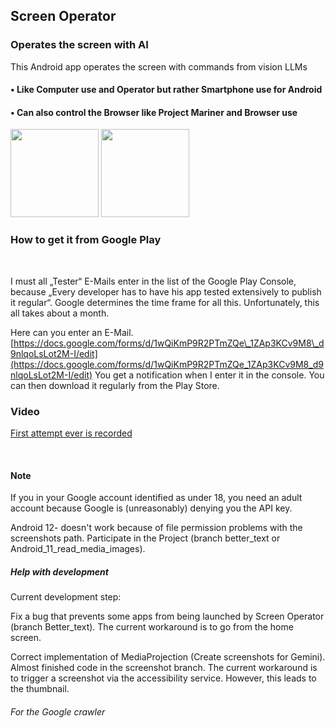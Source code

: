 ## Screen Operator
### Operates the screen with AI
This Android app operates the screen with commands from vision LLMs



#### • Like Computer use and Operator but rather Smartphone use for Android

#### • Can also control the Browser like Project Mariner and Browser use

<img src="https://github.com/Android-PowerUser/Screen_Operator/blob/main/Screenshot_20250526-192615_Screen%20Operator.png" alt="" width="141"/> <img src="https://github.com/Android-PowerUser/Screen_Operator/blob/main/Screenshot_20250521-095334_Screen%20Operator.png" alt="" width="141"/>

### How to get it from Google Play
<br/>

I must all „Tester“ E-Mails enter in the list of the Google Play Console, because „Every developer has to have his app tested extensively to publish it regular“. Google determines the time frame for all this. Unfortunately, this all takes about a month.

Here can you enter an E-Mail. [https://docs.google.com/forms/d/1wQiKmP9R2PTmZQe\_1ZAp3KCv9M8\_d9nlqoLsLot2M-I/edit](https://docs.google.com/forms/d/1wQiKmP9R2PTmZQe_1ZAp3KCv9M8_d9nlqoLsLot2M-I/edit) You get a notification when I enter it in the console. You can then download it regularly from the Play Store.

### Video
[First attempt ever is recorded](https://m.youtube.com/watch?v=o095RSFXJuc)

<br/>

#### Note

If you in your Google account identified as under 18, you need an adult account because Google is (unreasonably) denying you the API key.

Android 12- doesn't work because of file permission problems with the screenshots path. Participate in the Project (branch better_text or Android_11_read_media_images).

##### Help with development

Current development step:

Fix a bug that prevents some apps from being launched by Screen Operator (branch Better_text). The current workaround is to go from the home screen.

Correct implementation of MediaProjection (Create screenshots for Gemini). Almost finished code in the screenshot branch. The current workaround is to trigger a screenshot via the accessibility service. However, this leads to the thumbnail.


###### For the Google crawler
<script type="application/ld+json">
{
  "@context": "https://schema.org",
  "@type": "AndroidApp",
  "name": "Screen Operator",
  "description": "Operates the screen with AI",
  "programmingLanguage": "Kotlin",
  "codeRepository": "https://github.com/Android-PowerUser/ScreenOperator",
  "author": {
    "@type": "Person",
    "name": "Android PowerUser"
  },
  "dateCreated": "2025-04-07",
  "keywords": ["Screen", "Operator", "vision", "LLMs", "control", "AI", "Agents", "AI Agents", "Computer Use", "Browser use", "Project Mariner", "Screen Operator", "vision LLM", "Smartphone use", "Android use"]
}
</script>
